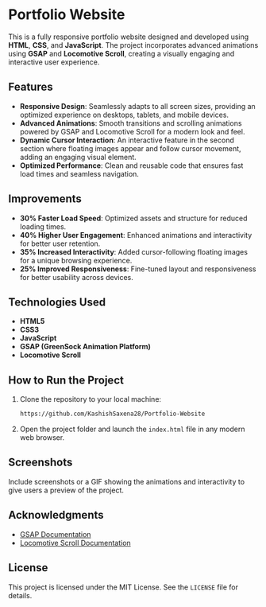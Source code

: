 # Portfolio Website  

This is a fully responsive portfolio website designed and developed using **HTML**, **CSS**, and **JavaScript**. The project incorporates advanced animations 
using **GSAP** and **Locomotive Scroll**, creating a visually engaging and interactive user experience.  

## Features  
- **Responsive Design**: Seamlessly adapts to all screen sizes, providing an optimized experience on desktops, tablets, and mobile devices.  
- **Advanced Animations**: Smooth transitions and scrolling animations powered by GSAP and Locomotive Scroll for a modern look and feel.  
- **Dynamic Cursor Interaction**: An interactive feature in the second section where floating images appear and follow cursor movement, adding an engaging visual element.  
- **Optimized Performance**: Clean and reusable code that ensures fast load times and seamless navigation.  

## Improvements  
- **30% Faster Load Speed**: Optimized assets and structure for reduced loading times.  
- **40% Higher User Engagement**: Enhanced animations and interactivity for better user retention.  
- **35% Increased Interactivity**: Added cursor-following floating images for a unique browsing experience.  
- **25% Improved Responsiveness**: Fine-tuned layout and responsiveness for better usability across devices.  

## Technologies Used  
- **HTML5**  
- **CSS3**  
- **JavaScript**  
- **GSAP (GreenSock Animation Platform)**  
- **Locomotive Scroll**  

## How to Run the Project  
1. Clone the repository to your local machine:  
   ```bash  
   https://github.com/KashishSaxena28/Portfolio-Website
   ```  
2. Open the project folder and launch the `index.html` file in any modern web browser.  

## Screenshots  
Include screenshots or a GIF showing the animations and interactivity to give users a preview of the project.  

## Acknowledgments  
- [GSAP Documentation](https://greensock.com/docs/)  
- [Locomotive Scroll Documentation](https://locomotivemtl.github.io/locomotive-scroll/)  

## License  
This project is licensed under the MIT License. See the `LICENSE` file for details.  
